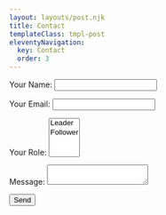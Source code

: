 ```yaml
---
layout: layouts/post.njk
title: Contact
templateClass: tmpl-post
eleventyNavigation:
  key: Contact
  order: 3
---
```


<div class="container">
    <form name="contact" method="POST" data-netlify="true">
    <p>
        <label>Your Name: <input type="text" name="name" required /></label>   
    </p>
    <p>
        <label>Your Email: <input type="email" name="email" required /></label>
    </p>
    <p>
        <label>Your Role: <select name="role[]" multiple>
        <option value="leader">Leader</option>
        <option value="follower">Follower</option>
        </select></label>
    </p>
    <p>
        <label>Message: <textarea name="message"></textarea></label>
    </p>
    <p>
        <button type="submit">Send</button>
    </p>
    </form>
</div>
